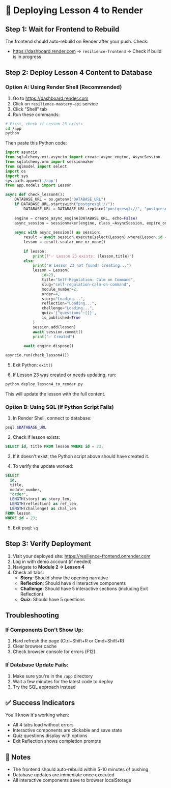 # 🚀 Deploying Lesson 4 to Render

## Step 1: Wait for Frontend to Rebuild
The frontend should auto-rebuild on Render after your push. Check:
- https://dashboard.render.com → `resilience-frontend` → Check if build is in progress

## Step 2: Deploy Lesson 4 Content to Database

### Option A: Using Render Shell (Recommended)

1. Go to https://dashboard.render.com
2. Click on `resilience-mastery-api` service
3. Click "Shell" tab
4. Run these commands:

```bash
# First, check if Lesson 23 exists
cd /app
python
```

Then paste this Python code:
```python
import asyncio
from sqlalchemy.ext.asyncio import create_async_engine, AsyncSession
from sqlalchemy.orm import sessionmaker
from sqlmodel import select
import os
import sys
sys.path.append('/app')
from app.models import Lesson

async def check_lesson4():
    DATABASE_URL = os.getenv("DATABASE_URL")
    if DATABASE_URL.startswith("postgresql://"):
        DATABASE_URL = DATABASE_URL.replace("postgresql://", "postgresql+asyncpg://", 1)
    
    engine = create_async_engine(DATABASE_URL, echo=False)
    async_session = sessionmaker(engine, class_=AsyncSession, expire_on_commit=False)
    
    async with async_session() as session:
        result = await session.execute(select(Lesson).where(Lesson.id == 23))
        lesson = result.scalar_one_or_none()
        
        if lesson:
            print(f"✅ Lesson 23 exists: {lesson.title}")
        else:
            print("❌ Lesson 23 not found! Creating...")
            lesson = Lesson(
                id=23,
                title="Self-Regulation: Calm on Command",
                slug="self-regulation-calm-on-command",
                module_number=2,
                order=4,
                story="Loading...",
                reflection="Loading...",
                challenge="Loading...",
                quiz='{"questions":[]}',
                is_published=True
            )
            session.add(lesson)
            await session.commit()
            print("✅ Created")
        
        await engine.dispose()

asyncio.run(check_lesson4())
```

5. Exit Python: `exit()`

6. If Lesson 23 was created or needs updating, run:
```bash
python deploy_lesson4_to_render.py
```

This will update the lesson with the full content.

### Option B: Using SQL (If Python Script Fails)

1. In Render Shell, connect to database:
```bash
psql $DATABASE_URL
```

2. Check if lesson exists:
```sql
SELECT id, title FROM lesson WHERE id = 23;
```

3. If it doesn't exist, the Python script above should have created it.

4. To verify the update worked:
```sql
SELECT 
  id, 
  title, 
  module_number, 
  "order",
  LENGTH(story) as story_len,
  LENGTH(reflection) as ref_len,
  LENGTH(challenge) as chal_len
FROM lesson 
WHERE id = 23;
```

5. Exit psql: `\q`

## Step 3: Verify Deployment

1. Visit your deployed site: https://resilience-frontend.onrender.com
2. Log in with demo account (if needed)
3. Navigate to **Module 2 → Lesson 4**
4. Check all tabs:
   - **Story**: Should show the opening narrative
   - **Reflection**: Should have 4 interactive components
   - **Challenge**: Should have 5 interactive sections (including Exit Reflection)
   - **Quiz**: Should have 5 questions

## Troubleshooting

### If Components Don't Show Up:
1. Hard refresh the page (Ctrl+Shift+R or Cmd+Shift+R)
2. Clear browser cache
3. Check browser console for errors (F12)

### If Database Update Fails:
1. Make sure you're in the `/app` directory
2. Wait a few minutes for the latest code to deploy
3. Try the SQL approach instead

## ✅ Success Indicators

You'll know it's working when:
- All 4 tabs load without errors
- Interactive components are clickable and save state
- Quiz questions display with options
- Exit Reflection shows completion prompts

## 📝 Notes

- The frontend should auto-rebuild within 5-10 minutes of pushing
- Database updates are immediate once executed
- All interactive components save to browser localStorage
